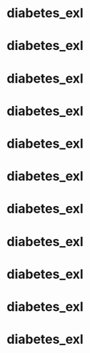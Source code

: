 # diabetes_exl
# diabetes_exl
# diabetes_exl
# diabetes_exl
# diabetes_exl
# diabetes_exl
# diabetes_exl
# diabetes_exl
# diabetes_exl
# diabetes_exl
# diabetes_exl
